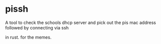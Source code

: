 # pissh
A tool to check the schools dhcp server and pick out the pis mac address followed by connecting via ssh

in rust. for the memes.
